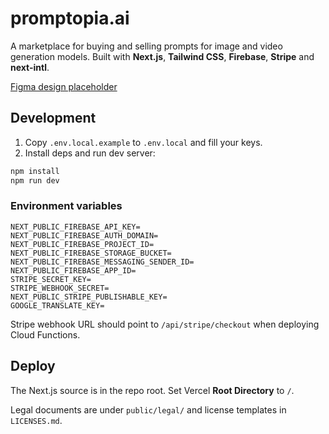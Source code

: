 # promptopia.ai

A marketplace for buying and selling prompts for image and video generation models. Built with **Next.js**, **Tailwind CSS**, **Firebase**, **Stripe** and **next-intl**.

[Figma design placeholder](https://www.figma.com/file/placeholder)

## Development

1. Copy `.env.local.example` to `.env.local` and fill your keys.
2. Install deps and run dev server:

```bash
npm install
npm run dev
```

### Environment variables

```
NEXT_PUBLIC_FIREBASE_API_KEY=
NEXT_PUBLIC_FIREBASE_AUTH_DOMAIN=
NEXT_PUBLIC_FIREBASE_PROJECT_ID=
NEXT_PUBLIC_FIREBASE_STORAGE_BUCKET=
NEXT_PUBLIC_FIREBASE_MESSAGING_SENDER_ID=
NEXT_PUBLIC_FIREBASE_APP_ID=
STRIPE_SECRET_KEY=
STRIPE_WEBHOOK_SECRET=
NEXT_PUBLIC_STRIPE_PUBLISHABLE_KEY=
GOOGLE_TRANSLATE_KEY=
```

Stripe webhook URL should point to `/api/stripe/checkout` when deploying Cloud Functions.

## Deploy

The Next.js source is in the repo root. Set Vercel **Root Directory** to `/`.

Legal documents are under `public/legal/` and license templates in `LICENSES.md`.
